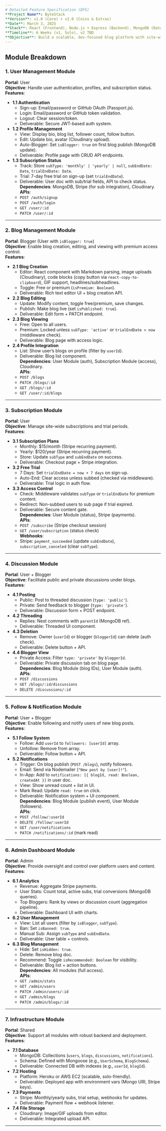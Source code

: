 ```yaml
---
# Detailed Feature Specification (DFS)  
**Project Name**: ByteStack  
**Version**: v1.0 (Core) + v2.0 (Coins & Extras)  
**Date**: March 3, 2025  
**Stack**: React (Frontend), Node.js + Express (Backend), MongoDB (Database), Stripe (Payments), Cloudinary (File Storage), Nodemailer (Notifications)  
**Timeline**: 6 Weeks (v1, Solo), v2 TBD  
**Objective**: Build a scalable, dev-focused blog platform with site-wide subscriptions, rich content, discussions, social features, and future monetization via coins.
---
```


## Module Breakdown

### 1. User Management Module
**Portal**: User  
**Objective**: Handle user authentication, profiles, and subscription status.  
**Features**:  
- **1.1 Authentication**  
  - Sign-up: Email/password or GitHub OAuth (Passport.js).  
  - Login: Email/password or GitHub token validation.  
  - Logout: Clear session/token.  
  - Deliverable: Secure JWT-based auth system.  
- **1.2 Profile Management**  
  - View: Display bio, blog list, follower count, follow button.  
  - Edit: Update bio, avatar (Cloudinary upload).  
  - Auto-Blogger: Set `isBlogger: true` on first blog publish (MongoDB update).  
  - Deliverable: Profile page with CRUD API endpoints.  
- **1.3 Subscription Status**  
  - Track: Store `subType: 'monthly' | 'yearly' | null`, `subEndDate: Date`, `trialEndDate: Date`.  
  - Trial: 7-day free trial on sign-up (set `trialEndDate`).  
  - Deliverable: User doc with sub/trial fields, API to check status.  
**Dependencies**: MongoDB, Stripe (for sub integration), Cloudinary.  
**APIs**:  
  - `POST /auth/signup`  
  - `POST /auth/login`  
  - `GET /user/:id`  
  - `PATCH /user/:id`  

---

### 2. Blog Management Module
**Portal**: Blogger (User with `isBlogger: true`)  
**Objective**: Enable blog creation, editing, and viewing with premium access control.  
**Features**:  
- **2.1 Blog Creation**  
  - Editor: React component with Markdown parsing, image uploads (Cloudinary), code blocks (copy button via `react-copy-to-clipboard`), GIF support, headlines/subheadlines.  
  - Toggle: Free or premium (`isPremium: Boolean`).  
  - Deliverable: Rich text editor UI + blog creation API.  
- **2.2 Blog Editing**  
  - Update: Modify content, toggle free/premium, save changes.  
  - Publish: Make blog live (set `isPublished: true`).  
  - Deliverable: Edit form + PATCH endpoint.  
- **2.3 Blog Viewing**  
  - Free: Open to all users.  
  - Premium: Locked unless `subType: 'active'` or `trialEndDate > now` (middleware check).  
  - Deliverable: Blog page with access logic.  
- **2.4 Profile Integration**  
  - List: Show user’s blogs on profile (filter by `userId`).  
  - Deliverable: Blog list component.  
**Dependencies**: User Module (auth), Subscription Module (access), Cloudinary.  
**APIs**:  
  - `POST /blogs`  
  - `PATCH /blogs/:id`  
  - `GET /blogs/:id`  
  - `GET /user/:id/blogs`  

---

### 3. Subscription Module
**Portal**: User  
**Objective**: Manage site-wide subscriptions and trial periods.  
**Features**:  
- **3.1 Subscription Plans**  
  - Monthly: $15/month (Stripe recurring payment).  
  - Yearly: $120/year (Stripe recurring payment).  
  - Store: Update `subType` and `subEndDate` on success.  
  - Deliverable: Checkout page + Stripe integration.  
- **3.2 Free Trial**  
  - 7 Days: Set `trialEndDate = now + 7 days` on sign-up.  
  - Auto-End: Clear access unless subbed (checked via middleware).  
  - Deliverable: Trial logic in auth flow.  
- **3.3 Access Control**  
  - Check: Middleware validates `subType` or `trialEndDate` for premium content.  
  - Redirect: Non-subbed users to sub page if trial expired.  
  - Deliverable: Secure content gate.  
**Dependencies**: User Module (status), Stripe (payments).  
**APIs**:  
  - `POST /subscribe` (Stripe checkout session)  
  - `GET /user/subscription` (status check)  
**Webhooks**:  
  - Stripe: `payment_succeeded` (update `subEndDate`), `subscription_canceled` (clear `subType`).  

---

### 4. Discussion Module
**Portal**: User + Blogger  
**Objective**: Facilitate public and private discussions under blogs.  
**Features**:  
- **4.1 Posting**  
  - Public: Post to threaded discussion (`type: 'public'`).  
  - Private: Send feedback to blogger (`type: 'private'`).  
  - Deliverable: Discussion form + POST endpoint.  
- **4.2 Threading**  
  - Replies: Nest comments with `parentId` (MongoDB ref).  
  - Deliverable: Threaded UI component.  
- **4.3 Deletion**  
  - Remove: Owner (`userId`) or blogger (`bloggerId`) can delete (auth check).  
  - Deliverable: Delete button + API.  
- **4.4 Blogger View**  
  - Private Access: Filter `type: 'private'` by `bloggerId`.  
  - Deliverable: Private discussion tab on blog page.  
**Dependencies**: Blog Module (blog IDs), User Module (auth).  
**APIs**:  
  - `POST /discussions`  
  - `GET /blogs/:id/discussions`  
  - `DELETE /discussions/:id`  

---

### 5. Follow & Notification Module
**Portal**: User + Blogger  
**Objective**: Enable following and notify users of new blog posts.  
**Features**:  
- **5.1 Follow System**  
  - Follow: Add `userId` to `followers: [userId]` array.  
  - Unfollow: Remove from array.  
  - Deliverable: Follow button + API.  
- **5.2 Notifications**  
  - Trigger: On blog publish (`POST /blogs`), notify followers.  
  - Email: Send via Nodemailer (`"New post by [user]!"`).  
  - In-App: Add to `notifications: [{ blogId, read: Boolean, createdAt }]` in user doc.  
  - View: Show unread count + list in UI.  
  - Mark Read: Update `read: true` on click.  
  - Deliverable: Notification system + UI component.  
**Dependencies**: Blog Module (publish event), User Module (followers).  
**APIs**:  
  - `POST /follow/:userId`  
  - `DELETE /follow/:userId`  
  - `GET /user/notifications`  
  - `PATCH /notifications/:id` (mark read)  

---

### 6. Admin Dashboard Module
**Portal**: Admin  
**Objective**: Provide oversight and control over platform users and content.  
**Features**:  
- **6.1 Analytics**  
  - Revenue: Aggregate Stripe payments.  
  - User Stats: Count total, active subs, trial conversions (MongoDB queries).  
  - Top Bloggers: Rank by views or discussion count (aggregation pipeline).  
  - Deliverable: Dashboard UI with charts.  
- **6.2 User Management**  
  - View: List all users (filter by `isBlogger`, `subType`).  
  - Ban: Set `isBanned: true`.  
  - Manual Sub: Assign `subType` and `subEndDate`.  
  - Deliverable: User table + controls.  
- **6.3 Blog Management**  
  - Hide: Set `isHidden: true`.  
  - Delete: Remove blog doc.  
  - Recommend: Toggle `isRecommended: Boolean` for visibility.  
  - Deliverable: Blog list + action buttons.  
**Dependencies**: All modules (full access).  
**APIs**:  
  - `GET /admin/stats`  
  - `GET /admin/users`  
  - `PATCH /admin/users/:id`  
  - `GET /admin/blogs`  
  - `PATCH /admin/blogs/:id`  

---

### 7. Infrastructure Module
**Portal**: Shared  
**Objective**: Support all modules with robust backend and deployment.  
**Features**:  
- **7.1 Database**  
  - MongoDB: Collections (`users`, `blogs`, `discussions`, `notifications`).  
  - Schema: Defined with Mongoose (e.g., `UserSchema`, `BlogSchema`).  
  - Deliverable: Connected DB with indexes (e.g., `userId`, `blogId`).  
- **7.2 Hosting**  
  - Platform: Heroku or AWS EC2 (scalable, solo-friendly).  
  - Deliverable: Deployed app with environment vars (Mongo URI, Stripe keys).  
- **7.3 Payments**  
  - Stripe: Monthly/yearly subs, trial setup, webhooks for updates.  
  - Deliverable: Payment flow + webhook listener.  
- **7.4 File Storage**  
  - Cloudinary: Image/GIF uploads from editor.  
  - Deliverable: Integrated upload API.  

---

<!-- ## 6-Week Development Plan (Solo)
- **Week 1: Planning & Setup**  
  - Repo: Initialize React + Express, connect MongoDB Atlas.  
  - Wireframes: Sketch User, Blogger, Admin portals.  
  - Deliverable: Running skeleton app.  
- **Week 2: User + Blog**  
  - Auth, profile, blog CRUD (editor setup).  
  - Deliverable: Users can sign up, write blogs.  
- **Week 3: Subscription**  
  - Stripe integration, trial logic, premium lock.  
  - Deliverable: Subs work, trial enforces.  
- **Week 4: Discussion**  
  - Public/private threads, delete functionality.  
  - Deliverable: Discussions live under blogs.  
- **Week 5: Follow + Notifications + Admin**  
  - Follow system, email/in-app notifications, admin stats + controls.  
  - Deliverable: Social features + basic admin.  
- **Week 6: Testing & Deployment**  
  - Test: All APIs, UI flows, Stripe live mode.  
  - Deploy: Heroku/AWS, domain TBD.  

--- -->
